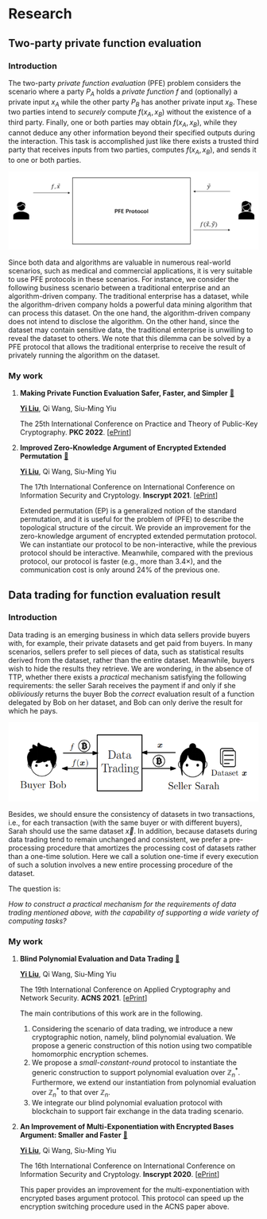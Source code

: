 # Research

## Two-party private function evaluation 

### Introduction

The two-party *private function evaluation* (PFE) problem considers the scenario where a party $P_A$ holds a *private function* $f$ and (optionally) a private input $x_A$ while the other party $P_B$ has another private input $x_B$. These two parties intend to *securely* compute $f(x_A, x_B)$ without the existence of a third party. Finally, one or both parties may obtain $f(x_A, x_B)$, while they cannot deduce any other information beyond their specified outputs during the interaction. This task is accomplished just like there exists a trusted third party that receives inputs from two parties, computes $f(x_A, x_B)$, and sends it to one or both parties. 

![PFE](./img/PFE.png)

Since both data and algorithms are valuable in numerous real-world scenarios, such as medical and commercial applications, it is very suitable to use PFE protocols in these scenarios. For instance, we consider the following business scenario between a traditional enterprise and an algorithm-driven company. The traditional enterprise has a dataset, while the algorithm-driven company holds a powerful data mining algorithm that can process this dataset. On the one hand, the algorithm-driven company does not intend to disclose the algorithm. On the other hand, since the dataset may contain sensitive data, the traditional enterprise is unwilling to reveal the dataset to others. We note that this dilemma can be solved by a PFE protocol that allows the traditional enterprise to receive the result of privately running the algorithm on the dataset.

### My work

1. **Making Private Function Evaluation Safer, Faster, and Simpler** [:link:](https://link.springer.com/chapter/10.1007/978-3-030-97121-2_13)
  
    <u>**Yi Liu**</u>, Qi Wang, Siu-Ming Yiu 

    The 25th International Conference on Practice and Theory of Public-Key Cryptography. **PKC 2022**. [[ePrint](https://eprint.iacr.org/2021/1682)]

2. **Improved Zero-Knowledge Argument of Encrypted Extended Permutation** [:link:](https://link.springer.com/chapter/10.1007/978-3-030-88323-2_15)
  
    <u>**Yi Liu**</u>, Qi Wang, Siu-Ming Yiu 

    The 17th International Conference on International Conference on Information Security and Cryptology. **Inscrypt 2021**. [[ePrint](https://eprint.iacr.org/2021/1430)] 

    Extended permutation (EP) is a generalized notion of the standard permutation, and it is useful for the problem of (PFE) to describe the topological structure of the circuit. We provide an improvement for the zero-knowledge argument of encrypted extended permutation protocol. We can instantiate our protocol to be non-interactive, while the previous protocol should be interactive. Meanwhile, compared with the previous protocol, our protocol is faster (e.g., more than $3.4\times$), and the communication cost is only around $24\%$ of the previous one.


## Data trading for function evaluation result


### Introduction

Data trading is an emerging business in which data sellers provide buyers with, for example, their private datasets and get paid from buyers. In many scenarios, sellers prefer to sell pieces of data, such as statistical results derived from the dataset, rather than the entire dataset. Meanwhile, buyers wish to hide the results they retrieve. We are wondering, in the absence of TTP, whether there exists a *practical* mechanism satisfying the following requirements: the seller Sarah receives the payment if and only if she *obliviously* returns the buyer Bob the *correct* evaluation result of a function delegated by Bob on her dataset, and Bob can only derive the result for which he pays. 

![BFE](./img/BPE.png)

Besides, we should ensure the consistency of datasets in two transactions, i.e., for each transaction (with the same buyer or with different buyers), Sarah should use the same dataset $\vec{x}$. In addition, because datasets during data trading tend to remain unchanged and consistent, we prefer a pre-processing procedure that amortizes the processing cost of datasets rather than a one-time solution. Here we call a solution one-time if every execution of such a solution involves a new entire processing procedure of the dataset. 

The question is: 

*How to construct a practical mechanism for the requirements of data trading mentioned above, with the capability of supporting a wide variety of computing tasks?*

### My work

1. **Blind Polynomial Evaluation and Data Trading** [:link:](https://link.springer.com/chapter/10.1007/978-3-030-78372-3_5)
  
    <u>**Yi Liu**</u>, Qi Wang, Siu-Ming Yiu 

    The 19th International Conference on Applied Cryptography and Network Security. **ACNS 2021**. [[ePrint](https://eprint.iacr.org/2021/413)]

    The main contributions of this work are in the following.
    1. Considering the scenario of data trading, we introduce a new cryptographic notion, namely, blind polynomial evaluation. We propose a generic construction of this notion using two compatible homomorphic encryption schemes.
    2. We propose a *small-constant-round* protocol to instantiate the generic construction to support polynomial evaluation over $\mathbb{Z}^*_n$. Furthermore, we extend our instantiation from polynomial evaluation over $\mathbb{Z}^*_n$ to that over $\mathbb{Z}_n$.
    3. We integrate our blind polynomial evaluation protocol with blockchain to support fair exchange in the data trading scenario.

2. **An Improvement of Multi-Exponentiation with Encrypted Bases Argument: Smaller and Faster** [:link:](https://link.springer.com/chapter/10.1007/978-3-030-71852-7_27)
  
    <u>**Yi Liu**</u>, Qi Wang, Siu-Ming Yiu 

    The 16th International Conference on International Conference on Information Security and Cryptology. **Inscrypt 2020**. [[ePrint](https://eprint.iacr.org/2020/567)] 

    This paper provides an improvement for the multi-exponentiation with encrypted bases argument protocol. This protocol can speed up the encryption switching procedure used in the ACNS paper above. 

